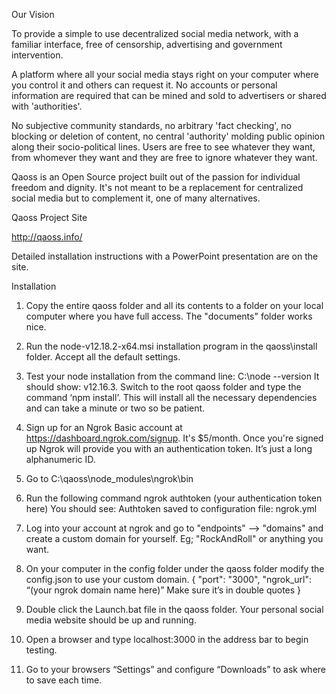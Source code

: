 Our Vision

To provide a simple to use decentralized social media network, with a familiar interface, free of censorship, advertising and government intervention. 

A platform where all your social media stays right on your computer where you control it and others can request it. No accounts or personal information are required that can be mined and sold to advertisers or shared with 'authorities'.

No subjective community standards, no arbitrary 'fact checking', no blocking or deletion of content, no central 'authority' molding public opinion along their socio-political lines. Users are free to see whatever they want, from whomever they want and they are free to ignore whatever they want. 

Qaoss is an Open Source project built out of the passion for individual freedom and dignity. It's not meant to be a replacement for centralized social media but to complement it, one of many alternatives. 

Qaoss Project Site

http://qaoss.info/ 

Detailed installation instructions with a PowerPoint presentation are on the site.

Installation

1.	Copy the entire qaoss folder and all its contents to a folder on your local computer where you have full access. The "documents" folder works nice.

2.	Run the node-v12.18.2-x64.msi installation program in the qaoss\install folder. Accept all the default settings.

3.	Test your node installation from the command line: C:\node --version It should show: v12.16.3. Switch to the root qaoss folder and type the command ‘npm install’. This will install all the necessary dependencies and can take a minute or two so be patient.

4.	Sign up for an Ngrok Basic account at https://dashboard.ngrok.com/signup. It's $5/month. Once you're signed up Ngrok will provide you with an authentication token. It’s just a long alphanumeric ID.

5.	Go to C:<folder where you copied qaoss files>\qaoss\node_modules\ngrok\bin

6.	Run the following command ngrok authtoken (your authentication token here)
You should see: Authtoken saved to configuration file: ngrok.yml	
7.	Log into your account at ngrok and go to "endpoints" --> "domains" and create a custom domain for yourself.
Eg; "RockAndRoll" or anything you want.
8.	On your computer in the config folder under the qaoss folder modify the config.json to use your custom domain.
{
  "port": "3000",
  "ngrok_url": “(your ngrok domain name here)” Make sure it’s in double quotes
}

9.	Double click the Launch.bat file in the qaoss folder. Your personal social media website should be up and running.
	
10.	Open a browser and type localhost:3000 in the address bar to begin testing.

11.	Go to your browsers “Settings” and configure “Downloads” to ask where to save each time. 


